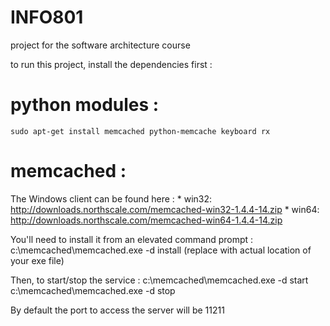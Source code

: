 # INFO801
project for the software architecture course

to run this project, install the dependencies first :


# python modules :
    sudo apt-get install memcached python-memcache keyboard rx

# memcached :

The Windows client can be found here : 
    * win32: http://downloads.northscale.com/memcached-win32-1.4.4-14.zip
    * win64: http://downloads.northscale.com/memcached-win64-1.4.4-14.zip

You'll need to install it from an elevated command prompt :
    c:\memcached\memcached.exe -d install (replace with actual location of your exe file)

Then, to start/stop the service : 
    c:\memcached\memcached.exe -d start
    c:\memcached\memcached.exe -d stop

By default the port to access the server will be 11211



